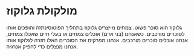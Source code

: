 # מולקולת גלוקוז

גלוקוז הוא סוכר פשוט. צמחים מייצרים גלוקוז בתהליך הפוטוסינתזה והופכים אותו
לסוכרים מורכבים. כשאנחנו (בני אדם) אוכלים צמחים או בעלי חיים שאכלו צמחים, אנחנו
אוכלים סוכרים מורכבים. אנחנו מפרקים את הסוכרים האלו חזרה לגלוקוז אותו אנחנו
מנצלים כדי להפיק אנרגיה.
